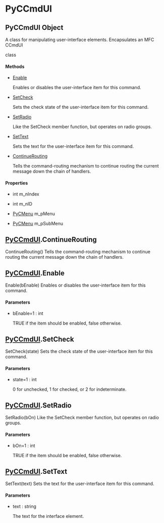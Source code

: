 # PyCCmdUI


## PyCCmdUI Object

A class for manipulating user-interface elements\.  Encapsulates an MFC CCmdUI

 class

#### Methods

  - [Enable](PyCCmdUI.md#pyccmduienable)

    Enables or disables the user-interface item for this command\.&nbsp;

  - [SetCheck](PyCCmdUI.md#pyccmduisetcheck)

    Sets the check state of the user-interface item for this command\.&nbsp;

  - [SetRadio](PyCCmdUI.md#pyccmduisetradio)

    Like the SetCheck member function, but operates on radio groups\.&nbsp;

  - [SetText](PyCCmdUI.md#pyccmduisettext)

    Sets the text for the user-interface item for this command\.&nbsp;

  - [ContinueRouting](PyCCmdUI.md#pyccmduicontinuerouting)

    Tells the command-routing mechanism to continue routing the current message down the chain of handlers\.&nbsp;

#### Properties

  - int m\_nIndex

    

  - int m\_nID

    

  - [PyCMenu](PyCMenu.md) m\_pMenu

    

  - [PyCMenu](PyCMenu.md) m\_pSubMenu

    


## [PyCCmdUI](PyCCmdUI.md#pyccmdui)\.ContinueRouting

ContinueRouting\(\)
Tells the command-routing mechanism to continue routing the current message down the chain of handlers\.


## [PyCCmdUI](PyCCmdUI.md#pyccmdui)\.Enable

Enable\(bEnable\)
Enables or disables the user-interface item for this command\.

#### Parameters

  - bEnable=1 : int

    TRUE if the item should be enabled, false otherwise\.


## [PyCCmdUI](PyCCmdUI.md#pyccmdui)\.SetCheck

SetCheck\(state\)
Sets the check state of the user-interface item for this command\.

#### Parameters

  - state=1 : int

    0 for unchecked, 1 for checked, or 2 for indeterminate\.


## [PyCCmdUI](PyCCmdUI.md#pyccmdui)\.SetRadio

SetRadio\(bOn\)
Like the SetCheck member function, but operates on radio groups\.

#### Parameters

  - bOn=1 : int

    TRUE if the item should be enabled, false otherwise\.


## [PyCCmdUI](PyCCmdUI.md#pyccmdui)\.SetText

SetText\(text\)
Sets the text for the user-interface item for this command\.

#### Parameters

  - text : string

    The text for the interface element\.
